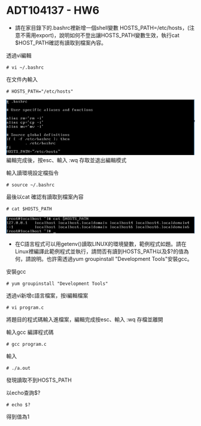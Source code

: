 # ADT104137 - HW6
* 請在家目錄下的.bashrc裡新增一個shell變數 HOSTS_PATH=/etc/hosts，(注意不需用export)，說明如何不登出讓HOSTS_PATH變數生效，執行cat $HOST_PATH確認有讀取到檔案內容。

透過vi編輯
<pre><code># vi ~/.bashrc</code></pre>
在文件內輸入
<pre><code># HOSTS_PATH="/etc/hosts"</code></pre>
![01](pic5/01.PNG)<br/>
編輯完成後，按esc、輸入 :wq 存取並退出編輯模式<br/>

輸入讀環境設定檔指令
<pre><code># source ~/.bashrc</code></pre>
最後以cat 確認有讀取到檔案內容
<pre><code># cat $HOSTS_PATH</code></pre>
![02](pic5/02.PNG)

* 在C語言程式可以用getenv()讀取LINUX的環境變數，範例程式如題。請在Linux裡編譯此範例程式並執行，請問否有讀到HOSTS_PATH以及$?的值為何，請說明。也許需透過yum groupinstall "Development Tools"安裝gcc。

安裝gcc
<pre><code># yum groupinstall "Development Tools"</code></pre>
透過vi新增c語言檔案，按i編輯檔案
<pre><code># vi program.c</code></pre>
將題目的程式碼輸入進檔案，編輯完成按esc、輸入 :wq 存檔並離開<br/>

輸入gcc 編譯程式碼
<pre><code># gcc program.c</code></pre>
輸入
<pre><code># ./a.out</code></pre>
發現讀取不到HOSTS_PATH<br/>

以echo查詢$?
<pre><code># echo $?</code></pre>
得到值為1
